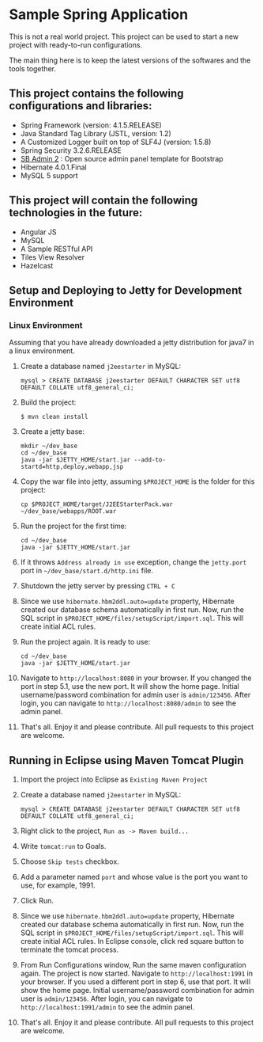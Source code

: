 Sample Spring Application
==================================================

This is not a real world project. This project can be used to start a new project with ready-to-run configurations.

The main thing here is to keep the latest versions of the softwares and the tools together. 

## This project contains the following configurations and libraries:

- Spring Framework (version: 4.1.5.RELEASE)
- Java Standard Tag Library (JSTL, version: 1.2)
- A Customized Logger built on top of SLF4J (version: 1.5.8)
- Spring Security 3.2.6.RELEASE
- [SB Admin 2](https://github.com/IronSummitMedia/startbootstrap-sb-admin-2) : Open source admin panel template for Bootstrap
- Hibernate 4.0.1.Final
- MySQL 5 support

## This project will contain the following technologies in the future:

- Angular JS
- MySQL
- A Sample RESTful API
- Tiles View Resolver
- Hazelcast

## Setup and Deploying to Jetty for Development Environment

### Linux Environment
Assuming that you have already downloaded a jetty distribution for java7 in a linux environment.

1. Create a database named `j2eestarter` in MySQL:

    ```
    mysql > CREATE DATABASE j2eestarter DEFAULT CHARACTER SET utf8 DEFAULT COLLATE utf8_general_ci;
    ```

2. Build the project:

    ```
    $ mvn clean install
    ```

3. Create a jetty base:

    ```
    mkdir ~/dev_base
    cd ~/dev_base
    java -jar $JETTY_HOME/start.jar --add-to-startd=http,deploy,webapp,jsp
    ```

4. Copy the war file into jetty, assuming `$PROJECT_HOME` is the folder for this project:

    ```
    cp $PROJECT_HOME/target/J2EEStarterPack.war ~/dev_base/webapps/ROOT.war
    ```

5. Run the project for the first time:

    ```
    cd ~/dev_base
    java -jar $JETTY_HOME/start.jar
    ```

  1. If it throws `Address already in use` exception, change the `jetty.port` port in `~/dev_base/start.d/http.ini` file.

6. Shutdown the jetty server by pressing `CTRL + C`

7. Since we use `hibernate.hbm2ddl.auto=update` property, Hibernate created our database schema automatically in first run. Now, run the SQL script in `$PROJECT_HOME/files/setupScript/import.sql`. This will create initial ACL rules.

8. Run the project again. It is ready to use:

    ```
    cd ~/dev_base
    java -jar $JETTY_HOME/start.jar
    ```

9. Navigate to `http://localhost:8080` in your browser. If you changed the port in step 5.1, use the new port. It will show the home page. Initial username/password combination for admin user is `admin/123456`. After login, you can navigate to `http://localhost:8080/admin` to see the admin panel.

10. That's all. Enjoy it and please contribute. All pull requests to this project are welcome.
    
## Running in Eclipse using Maven Tomcat Plugin

1. Import the project into Eclipse as `Existing Maven Project`

2. Create a database named `j2eestarter` in MySQL:

    ```
    mysql > CREATE DATABASE j2eestarter DEFAULT CHARACTER SET utf8 DEFAULT COLLATE utf8_general_ci;
    ```

3. Right click to the project, `Run as -> Maven build...`

4. Write `tomcat:run` to Goals.

5. Choose `Skip tests` checkbox.

6. Add a parameter named `port` and whose value is the port you want to use, for example, 1991.

7. Click Run.

8. Since we use `hibernate.hbm2ddl.auto=update` property, Hibernate created our database schema automatically in first run. Now, run the SQL script in `$PROJECT_HOME/files/setupScript/import.sql`. This will create initial ACL rules. In Eclipse console, click red square button to terminate the tomcat process.

9. From Run Configurations window, Run the same maven configuration again. The project is now started. Navigate to `http://localhost:1991` in your browser. If you used a different port in step 6, use that port. It will show the home page. Initial username/password combination for admin user is `admin/123456`. After login, you can navigate to `http://localhost:1991/admin` to see the admin panel.

10. That's all. Enjoy it and please contribute. All pull requests to this project are welcome.